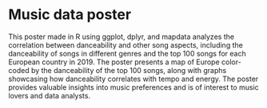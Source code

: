 # Music data poster
This poster made in R using ggplot, dplyr, and mapdata analyzes the correlation between danceability and other song aspects, including the danceability of songs in different genres and the top 100 songs for each European country in 2019. The poster presents a map of Europe color-coded by the danceability of the top 100 songs, along with graphs showcasing how danceability correlates with tempo and energy. The poster provides valuable insights into music preferences and is of interest to music lovers and data analysts.


![]()
